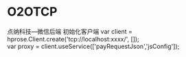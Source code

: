 # O2OTCP
点纳科技—微信后端
初始化客户端
	var client = hprose.Client.create('tcp://localhost:xxxx/', []); 	
	var proxy = client.useService(['payRequestJson','jsConfig']);
